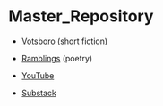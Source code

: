 # Master_Repository


- [Votsboro](https://github.com/MattTheBobcat/VOTSBORO/blob/master/README.md) (short fiction)

- [Ramblings](https://github.com/MattTheBobcat/RAMBLINGS/blob/master/README.md) (poetry)

- [YouTube](https://www.youtube.com/channel/UC_s-VK6XwokSy5d3wrHNXOQ)

- [Substack](https://substack.com/@mattthebobcat)
